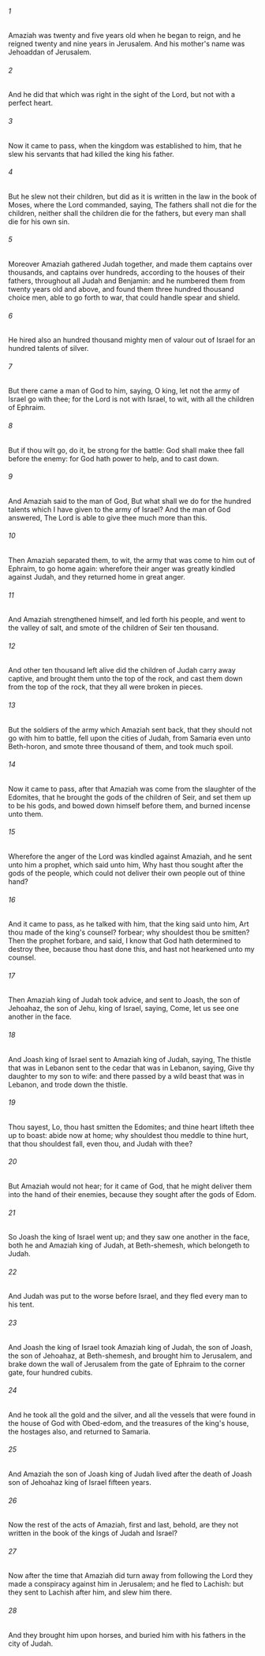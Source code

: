 ###### 1
Amaziah was twenty and five years old when he began to reign, and he reigned twenty and nine years in Jerusalem. And his mother's name was Jehoaddan of Jerusalem.

###### 2
And he did that which was right in the sight of the Lord, but not with a perfect heart.

###### 3
Now it came to pass, when the kingdom was established to him, that he slew his servants that had killed the king his father.

###### 4
But he slew not their children, but did as it is written in the law in the book of Moses, where the Lord commanded, saying, The fathers shall not die for the children, neither shall the children die for the fathers, but every man shall die for his own sin.

###### 5
Moreover Amaziah gathered Judah together, and made them captains over thousands, and captains over hundreds, according to the houses of their fathers, throughout all Judah and Benjamin: and he numbered them from twenty years old and above, and found them three hundred thousand choice men, able to go forth to war, that could handle spear and shield.

###### 6
He hired also an hundred thousand mighty men of valour out of Israel for an hundred talents of silver.

###### 7
But there came a man of God to him, saying, O king, let not the army of Israel go with thee; for the Lord is not with Israel, to wit, with all the children of Ephraim.

###### 8
But if thou wilt go, do it, be strong for the battle: God shall make thee fall before the enemy: for God hath power to help, and to cast down.

###### 9
And Amaziah said to the man of God, But what shall we do for the hundred talents which I have given to the army of Israel? And the man of God answered, The Lord is able to give thee much more than this.

###### 10
Then Amaziah separated them, to wit, the army that was come to him out of Ephraim, to go home again: wherefore their anger was greatly kindled against Judah, and they returned home in great anger.

###### 11
And Amaziah strengthened himself, and led forth his people, and went to the valley of salt, and smote of the children of Seir ten thousand.

###### 12
And other ten thousand left alive did the children of Judah carry away captive, and brought them unto the top of the rock, and cast them down from the top of the rock, that they all were broken in pieces.

###### 13
But the soldiers of the army which Amaziah sent back, that they should not go with him to battle, fell upon the cities of Judah, from Samaria even unto Beth-horon, and smote three thousand of them, and took much spoil.

###### 14
Now it came to pass, after that Amaziah was come from the slaughter of the Edomites, that he brought the gods of the children of Seir, and set them up to be his gods, and bowed down himself before them, and burned incense unto them.

###### 15
Wherefore the anger of the Lord was kindled against Amaziah, and he sent unto him a prophet, which said unto him, Why hast thou sought after the gods of the people, which could not deliver their own people out of thine hand?

###### 16
And it came to pass, as he talked with him, that the king said unto him, Art thou made of the king's counsel? forbear; why shouldest thou be smitten? Then the prophet forbare, and said, I know that God hath determined to destroy thee, because thou hast done this, and hast not hearkened unto my counsel.

###### 17
Then Amaziah king of Judah took advice, and sent to Joash, the son of Jehoahaz, the son of Jehu, king of Israel, saying, Come, let us see one another in the face.

###### 18
And Joash king of Israel sent to Amaziah king of Judah, saying, The thistle that was in Lebanon sent to the cedar that was in Lebanon, saying, Give thy daughter to my son to wife: and there passed by a wild beast that was in Lebanon, and trode down the thistle.

###### 19
Thou sayest, Lo, thou hast smitten the Edomites; and thine heart lifteth thee up to boast: abide now at home; why shouldest thou meddle to thine hurt, that thou shouldest fall, even thou, and Judah with thee?

###### 20
But Amaziah would not hear; for it came of God, that he might deliver them into the hand of their enemies, because they sought after the gods of Edom.

###### 21
So Joash the king of Israel went up; and they saw one another in the face, both he and Amaziah king of Judah, at Beth-shemesh, which belongeth to Judah.

###### 22
And Judah was put to the worse before Israel, and they fled every man to his tent.

###### 23
And Joash the king of Israel took Amaziah king of Judah, the son of Joash, the son of Jehoahaz, at Beth-shemesh, and brought him to Jerusalem, and brake down the wall of Jerusalem from the gate of Ephraim to the corner gate, four hundred cubits.

###### 24
And he took all the gold and the silver, and all the vessels that were found in the house of God with Obed-edom, and the treasures of the king's house, the hostages also, and returned to Samaria.

###### 25
And Amaziah the son of Joash king of Judah lived after the death of Joash son of Jehoahaz king of Israel fifteen years.

###### 26
Now the rest of the acts of Amaziah, first and last, behold, are they not written in the book of the kings of Judah and Israel?

###### 27
Now after the time that Amaziah did turn away from following the Lord they made a conspiracy against him in Jerusalem; and he fled to Lachish: but they sent to Lachish after him, and slew him there.

###### 28
And they brought him upon horses, and buried him with his fathers in the city of Judah.

